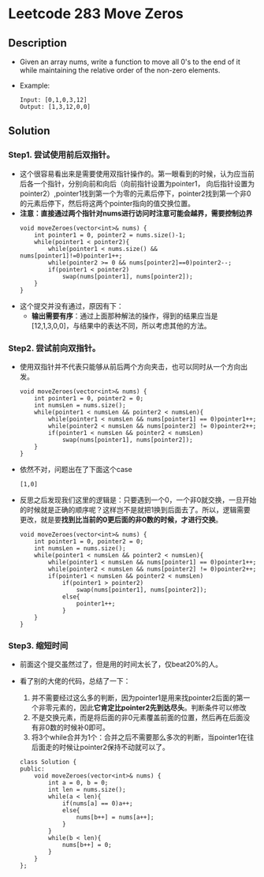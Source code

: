# Leetcode 283 Move Zeros
## Description
- Given an array nums, write a function to move all 0's to the end of it while maintaining the relative order of the non-zero elements.

- Example:

    ```
    Input: [0,1,0,3,12]
    Output: [1,3,12,0,0]
    ```

## Solution
### Step1. 尝试使用前后双指针。
- 这个很容易看出来是需要使用双指针操作的。第一眼看到的时候，认为应当前后各一个指针，分别向前和向后（向前指针设置为pointer1， 向后指针设置为pointer2）,pointer1找到第一个为零的元素后停下，pointer2找到第一个非0的元素后停下，然后将这两个pointer指向的值交换位置。
- **注意：直接通过两个指针对nums进行访问时注意可能会越界，需要控制边界**
    ```
    void moveZeroes(vector<int>& nums) {
        int pointer1 = 0, pointer2 = nums.size()-1;
        while(pointer1 < pointer2){
            while(pointer1 < nums.size() && nums[pointer1]!=0)pointer1++;
            while(pointer2 >= 0 && nums[pointer2]==0)pointer2--;
            if(pointer1 < pointer2)
                swap(nums[pointer1], nums[pointer2]);
        }
    }
    ```
- 这个提交并没有通过，原因有下：
    - **输出需要有序**：通过上面那种解法的操作，得到的结果应当是[12,1,3,0,0]，与结果中的表达不同，所以考虑其他的方法。

### Step2. 尝试前向双指针。
- 使用双指针并不代表只能够从前后两个方向夹击，也可以同时从一个方向出发。
    ```
    void moveZeroes(vector<int>& nums) {
        int pointer1 = 0, pointer2 = 0;
        int numsLen = nums.size();
        while(pointer1 < numsLen && pointer2 < numsLen){
            while(pointer1 < numsLen && nums[pointer1] == 0)pointer1++;
            while(pointer2 < numsLen && nums[pointer2] != 0)pointer2++;
            if(pointer1 < numsLen && pointer2 < numsLen)
                swap(nums[pointer1], nums[pointer2]);
        }
    }
    ```
- 依然不对，问题出在了下面这个case
    ```
    [1,0]
    ```
- 反思之后发现我们这里的逻辑是：只要遇到一个0，一个非0就交换，一旦开始的时候就是正确的顺序呢？这样岂不是就把1换到后面去了。所以，逻辑需要更改，就是要**找到比当前的0更后面的非0数的时候，才进行交换**。
    ```
    void moveZeroes(vector<int>& nums) {
        int pointer1 = 0, pointer2 = 0;
        int numsLen = nums.size();
        while(pointer1 < numsLen && pointer2 < numsLen){
            while(pointer1 < numsLen && nums[pointer1] == 0)pointer1++;
            while(pointer2 < numsLen && nums[pointer2] != 0)pointer2++;
            if(pointer1 < numsLen && pointer2 < numsLen)
                if(pointer1 > pointer2)
                    swap(nums[pointer1], nums[pointer2]);
                else{
                    pointer1++;
                }
        }
    }
    ```
### Step3. 缩短时间
- 前面这个提交虽然过了，但是用的时间太长了，仅beat20%的人。
- 看了别的大佬的代码，总结了一下：
    1. 并不需要经过这么多的判断，因为pointer1是用来找pointer2后面的第一个非零元素的，因此**它肯定比pointer2先到达尽头**。判断条件可以修改
    2. 不是交换元素，而是将后面的非0元素覆盖前面的位置，然后再在后面没有非0数的时候补0即可。
    3. 将3个while合并为1个：合并之后不需要那么多次的判断，当pointer1在往后面走的时候让pointer2保持不动就可以了。

    ```
    class Solution {
    public:
        void moveZeroes(vector<int>& nums) {
            int a = 0, b = 0;
            int len = nums.size();
            while(a < len){
                if(nums[a] == 0)a++;
                else{
                    nums[b++] = nums[a++];
                }
            }
            while(b < len){
                nums[b++] = 0;
            }
        }
    };
    ```
